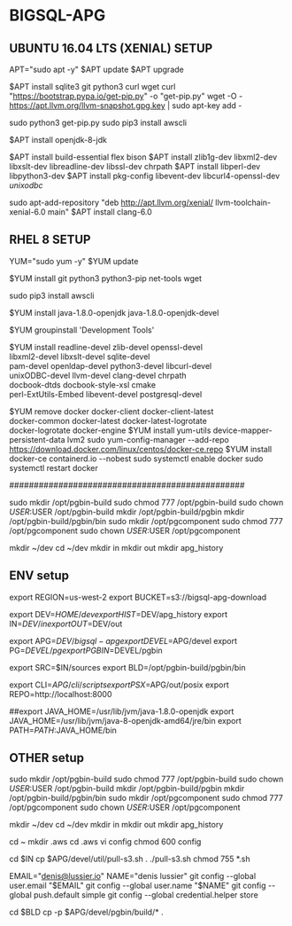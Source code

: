 # BIGSQL-APG

## UBUNTU 16.04 LTS (XENIAL) SETUP ####################
APT="sudo apt -y"
$APT update
$APT upgrade

$APT install sqlite3 git python3 curl wget
curl "https://bootstrap.pypa.io/get-pip.py" -o "get-pip.py"
wget -O - https://apt.llvm.org/llvm-snapshot.gpg.key | sudo apt-key add -

sudo python3 get-pip.py
sudo pip3 install awscli

$APT install openjdk-8-jdk

$APT install build-essential flex bison
$APT install zlib1g-dev libxml2-dev libxslt-dev libreadline-dev libssl-dev chrpath 
$APT install libperl-dev libpython3-dev 
$APT install pkg-config libevent-dev libcurl4-openssl-dev *unixodbc*

sudo apt-add-repository "deb http://apt.llvm.org/xenial/ llvm-toolchain-xenial-6.0 main"
$APT install clang-6.0


## RHEL 8 SETUP ########################################
YUM="sudo yum -y"
$YUM update

$YUM install git python3 python3-pip net-tools wget

sudo pip3 install awscli

$YUM install java-1.8.0-openjdk java-1.8.0-openjdk-devel

$YUM groupinstall 'Development Tools'

$YUM install readline-devel zlib-devel openssl-devel \
  libxml2-devel libxslt-devel sqlite-devel \
  pam-devel openldap-devel python3-devel libcurl-devel \
  unixODBC-devel llvm-devel clang-devel chrpath \
  docbook-dtds docbook-style-xsl cmake \
  perl-ExtUtils-Embed libevent-devel postgresql-devel

$YUM remove docker docker-client docker-client-latest \
  docker-common docker-latest docker-latest-logrotate \
  docker-logrotate docker-engine
$YUM install yum-utils device-mapper-persistent-data lvm2
sudo yum-config-manager --add-repo https://download.docker.com/linux/centos/docker-ce.repo
$YUM install docker-ce containerd.io --nobest
sudo systemctl enable docker
sudo systemctl restart docker

################################################

sudo mkdir /opt/pgbin-build
sudo chmod 777 /opt/pgbin-build
sudo chown $USER:$USER /opt/pgbin-build
mkdir /opt/pgbin-build/pgbin
mkdir /opt/pgbin-build/pgbin/bin
sudo mkdir /opt/pgcomponent
sudo chmod 777 /opt/pgcomponent
sudo chown $USER:$USER /opt/pgcomponent

mkdir ~/dev
cd ~/dev
mkdir in
mkdir out
mkdir apg_history

## ENV setup #####################################
export REGION=us-west-2
export BUCKET=s3://bigsql-apg-download

export DEV=$HOME/dev
export HIST=$DEV/apg_history
export IN=$DEV/in
export OUT=$DEV/out

export APG=$DEV/bigsql-apg
export DEVEL=$APG/devel
export PG=$DEVEL/pg
export PGBIN=$DEVEL/pgbin

export SRC=$IN/sources
export BLD=/opt/pgbin-build/pgbin/bin

export CLI=$APG/cli/scripts
export PSX=$APG/out/posix
export REPO=http://localhost:8000

##export JAVA_HOME=/usr/lib/jvm/java-1.8.0-openjdk
export JAVA_HOME=/usr/lib/jvm/java-8-openjdk-amd64/jre/bin
export PATH=$PATH:$JAVA_HOME/bin


## OTHER setup #################################
sudo mkdir /opt/pgbin-build
sudo chmod 777 /opt/pgbin-build
sudo chown $USER:$USER /opt/pgbin-build
mkdir /opt/pgbin-build/pgbin
mkdir /opt/pgbin-build/pgbin/bin
sudo mkdir /opt/pgcomponent
sudo chmod 777 /opt/pgcomponent
sudo chown $USER:$USER /opt/pgcomponent

mkdir ~/dev
cd ~/dev
mkdir in
mkdir out
mkdir apg_history

cd ~
mkdir .aws
cd .aws
vi config
chmod 600 config

cd $IN
cp $APG/devel/util/pull-s3.sh .
./pull-s3.sh
chmod 755 *.sh

EMAIL="denis@lussier.io"
NAME="denis lussier"
git config --global user.email "$EMAIL"
git config --global user.name "$NAME"
git config --global push.default simple
git config --global credential.helper store

cd $BLD
cp -p $APG/devel/pgbin/build/* .
